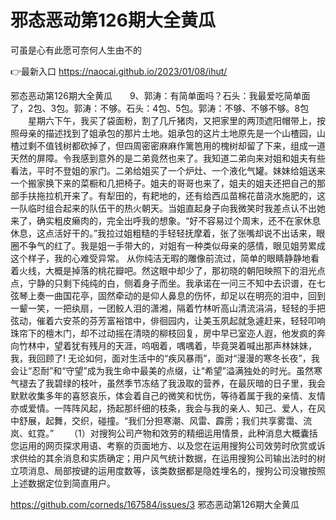# 邪态恶动第126期大全黄瓜
可虽是心有此愿可奈何人生由不的

👉最新入口 https://naocai.github.io/2023/01/08/ihut/

邪态恶动第126期大全黄瓜　　9、郭涛：有简单面吗？石头：我最爱吃简单面了，2包、3包。郭涛：不够。石头：4包、5包。郭涛：不够、不够不够。8包
　　星期六下午，我买了袋面粉，割了几斤猪肉，又把家里的两顶遮阳帽带上，按照母亲的描述找到了姐承包的那片土地。姐承包的这片土地原先是一个山楂园，山楂过剩不值钱树都砍掉了，但四周密密麻麻作篱笆用的槐树却留了下来，组成一道天然的屏障。令我感到意外的是二弟竟然也来了。我知道二弟向来对姐和姐夫有些看法，平时不登姐的家门。二弟给姐买了一个炉灶、一个液化气罐。妹妹给姐送来一个搬家换下来的菜橱和几把椅子。姐夫的哥哥也来了，姐夫的姐夫还把自己的那部手扶拖拉机开来了。有犁田的，有耙地的，还有给西瓜苗棉花苗浇水施肥的，这一队临时组合起来的队伍干的热火朝天。当姐直起身子向我微笑时我差点认不出她来了，确实粗皮癞肉的，完全出呼我的想象。“好不容易过个周末，还不在家休息休息，这点活好干的。”我拉过姐粗糙的手轻轻抚摩着，张了张嘴却说不出话来，眼圈不争气的红了。我是姐一手带大的，对姐有一种类似母亲的感情，眼见姐劳累成这个样子，我的心难受异常。
从你纯洁无暇的雕像前流过，简单的眼睛静静地看着火线，大概是掉落的桃花瓣吧。然这眼中却少了，那初晓的朝阳映照下的泪光点点，宁静的只剩下纯纯的白，侧着身子而坐。我承诺在一问三不知中去识谱，在七弦琴上奏一曲国花亭，固然牵动的是仰人鼻息的伤怀，却足以在明亮的泪中，回到一颦一笑，一把纨扇，一团鲛人泪的潇湘，隔着竹林听高山清流涓涓，轻轻的手把弦动，催着六安茶的芬芳富裕馆中，俳徊园内，让美玉夙起就急遽赶来，轻轻叩响珠帘下的檀木门，却不过动摇在清晓的柳枝回复，房中早已室迩人遐，他发疯的奔向竹林中，望着犹有残月的天涯，呜咽着，喁喁着，毕竟哭着喊出那声林妹妹，我，我回顾了!
无论如何，面对生活中的“疾风暴雨”，面对“漫漫的寒冬长夜”，我会让“忍耐”和“守望”成为我生命中最美的点缀，让“希望”溢满独处的时光。虽然寒气褪去了我碧绿的枝叶，虽然季节冻结了我汲取的营养，在最灰暗的日子里，我会默默收集多年的喜怒哀乐，体会着自己的微笑和忧伤，等待着属于我的亲情、友情亦或爱情。一阵阵风起，扬起那纤细的枝条，我会与我的亲人、知己、爱人，在风中舒展，起舞，交织，碰撞。“我们分担寒潮、风雷、霹雳；我们共享雾霭、流岚、虹霓。”
　　（1）对搜狗公司产物和效劳的精细运用情景，此种消息大概囊括您运用的网页探求用语、考察的页面地方、以及您在运用搜狗公司效劳时欣赏或诉求供给的其余消息和实质确定；用户风气统计数据，在运用搜狗公司输出法时的树立项消息、局部按键的运用度数等，该类数据都是隐姓埋名的，搜狗公司没辙按照上述数据定位到简直用户。

https://github.com/corneds/167584/issues/3
邪态恶动第126期大全黄瓜

